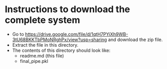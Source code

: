 # Instructions to download the complete system
* Go to https://drive.google.com/file/d/1qtH7PYiXh9WB-3tU68BKKTbPMoNRghPx/view?usp=sharing and download the zip file.
* Extract the file in this directory.
* The contents of this directory should look like:
  * readme.md (this file)
  * final_pipe.pkl
